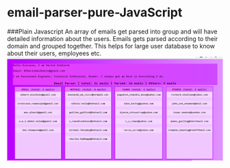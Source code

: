 # email-parser-pure-JavaScript
###Plain Javascript
 An array of emails get parsed into group and will have detailed information about the users.
 Emails gets parsed according to their domain and grouped together. 
 This helps for large user database to know about their users, employees etc.
![Display](img1.png)
